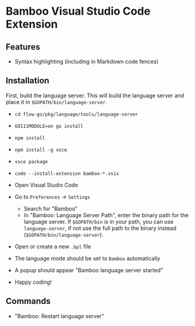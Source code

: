 # Bamboo Visual Studio Code Extension

## Features

- Syntax highlighting (including in Markdown code fences)

## Installation

First, build the language server. This will build the language server and place
it in `$GOPATH/bin/language-server`.
- `cd flow-go/pkg/language/tools/language-server`
- `GO111MODULE=on go install`

- `npm install`
- `npm install -g vsce`
- `vsce package`
- `code --install-extension bamboo-*.vsix`
- Open Visual Studio Code
- Go to `Preferences` → `Settings`
  - Search for "Bamboo"
  - In "Bamboo: Language Server Path", enter the binary path for the language 
    server. If `$GOPATH/bin` is in your path, you can use `language-server`, if 
    not use the full path to the binary instead (`$GOPATH/bin/language-server`).
- Open or create a new `.bpl` file
- The language mode should be set to `Bamboo` automatically
- A popup should appear "Bamboo language server started"
- Happy coding!

## Commands

- "Bamboo: Restart language server"
